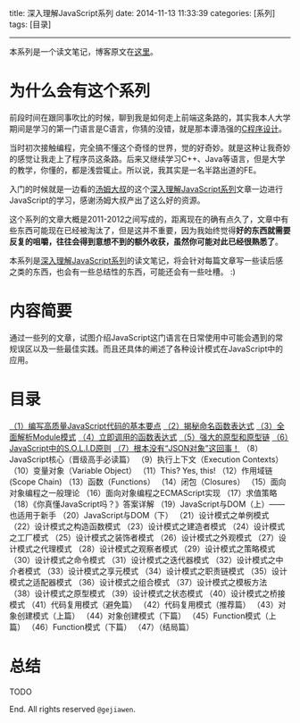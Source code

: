 title: 深入理解JavaScript系列
date: 2014-11-13 11:33:39
categories: [系列]
tags: [目录]

---

本系列是一个读文笔记，博客原文在[这里](http://www.cnblogs.com/TomXu/archive/2011/12/15/2288411.html)。

# 为什么会有这个系列

前段时间在跟同事吹比的时候，聊到我是如何走上前端这条路的，其实我本人大学期间是学习的第一门语言是C语言，你猜的没错，就是那本谭浩强的[C程序设计](http://item.jd.com/11514725.html)。

当时初次接触编程，完全搞不懂这个奇怪的世界，觉的好奇妙。就是这种让我奇妙的感觉让我走上了程序员这条路。后来又继续学习C++、Java等语言，但是大学的教学，你懂的，都是浅尝辄止。所以说，我其实是一名半路出道的FE。

入门的时候就是一边看的[汤姆大叔](http://www.cnblogs.com/TomXu/)的这个[深入理解JavaScript系列](http://www.cnblogs.com/TomXu/archive/2011/12/15/2288411.html)文章一边进行JavaScript的学习，感谢汤姆大叔产出了这么好的资源。

这个系列的文章大概是2011-2012之间写成的，距离现在的确有点久了，文章中有些东西可能现在已经被淘汰了，但是这并不重要，因为我始终觉得**好的东西就需要反复的咀嚼，往往会得到意想不到的额外收获，虽然你可能对此已经很熟悉了**。

本系列是[深入理解JavaScript系列](http://www.cnblogs.com/TomXu/archive/2011/12/15/2288411.html)的读文笔记，将会针对每篇文章写一些读后感之类的东西，也会有一些总结性的东西，可能还会有一些吐槽。 :)


# 内容简要

通过一些列的文章，试图介绍JavaScript这门语言在日常使用中可能会遇到的常规误区以及一些最佳实践。而且还具体的阐述了各种设计模式在JavaScript中的应用。

# 目录

[（1）编写高质量JavaScript代码的基本要点](http://gejiawen.github.io/2014/11/13/Javascript/%E6%B7%B1%E5%85%A5%E7%90%86%E8%A7%A3JavaScript%E7%B3%BB%E5%88%97%EF%BC%881%EF%BC%89-%E7%BC%96%E5%86%99%E9%AB%98%E8%B4%A8%E9%87%8FJavaScript%E4%BB%A3%E7%A0%81%E7%9A%84%E5%9F%BA%E6%9C%AC%E8%A6%81%E7%82%B9/)
[（2）揭秘命名函数表达式](http://gejiawen.github.io/2014/11/25/Javascript/%E6%B7%B1%E5%85%A5%E7%90%86%E8%A7%A3JavaScript%E7%B3%BB%E5%88%97%EF%BC%882%EF%BC%89-%E6%8F%AD%E7%A7%98%E5%91%BD%E5%90%8D%E5%87%BD%E6%95%B0%E8%A1%A8%E8%BE%BE%E5%BC%8F/)
[（3）全面解析Module模式](http://gejiawen.github.io/2014/12/01/Javascript/%E6%B7%B1%E5%85%A5%E7%90%86%E8%A7%A3JavaScript%E7%B3%BB%E5%88%97%EF%BC%883%EF%BC%89-%E5%85%A8%E9%9D%A2%E8%A7%A3%E6%9E%90Module%E6%A8%A1%E5%BC%8F/)
[（4）立即调用的函数表达式](http://gejiawen.github.io/2014/12/15/Javascript/%E6%B7%B1%E5%85%A5%E7%90%86%E8%A7%A3JavaScript%E7%B3%BB%E5%88%97%EF%BC%884%EF%BC%89-%E7%AB%8B%E5%8D%B3%E8%B0%83%E7%94%A8%E7%9A%84%E5%87%BD%E6%95%B0%E8%A1%A8%E8%BE%BE%E5%BC%8F/)
[（5）强大的原型和原型链](http://gejiawen.github.io/2014/12/29/Javascript/%E6%B7%B1%E5%85%A5%E7%90%86%E8%A7%A3JavaScript%E7%B3%BB%E5%88%97%EF%BC%885%EF%BC%89-%E5%BC%BA%E5%A4%A7%E7%9A%84%E5%8E%9F%E5%9E%8B%E5%92%8C%E5%8E%9F%E5%9E%8B%E9%93%BE/)
[（6）JavaScript中的S.O.L.I.D原则](http://gejiawen.github.io/2014/12/30/Javascript/%E6%B7%B1%E5%85%A5%E7%90%86%E8%A7%A3JavaScript%E7%B3%BB%E5%88%97%EF%BC%886%EF%BC%89-JavaScript%E4%B8%AD%E7%9A%84S.O.L.I.D%E5%8E%9F%E5%88%99/)
[（7）根本没有“JSON对象”这回事！](http://gejiawen.github.io/2014/12/30/Javascript/%E6%B7%B1%E5%85%A5%E7%90%86%E8%A7%A3JavaScript%E7%B3%BB%E5%88%97%EF%BC%887%EF%BC%89-%E6%A0%B9%E6%9C%AC%E5%B0%B1%E6%B2%A1%E6%9C%89%E2%80%9CJSON%E5%AF%B9%E8%B1%A1%E2%80%9D%E8%BF%99%E5%9B%9E%E4%BA%8B/)
（8）JavaScript核心（晋级高手必读篇）
（9）执行上下文（Execution Contexts）
（10）变量对象（Variable Object）
（11）This? Yes, this!
（12）作用域链(Scope Chain)
（13）函数（Functions）
（14）闭包（Closures）
（15）面向对象编程之一般理论
（16）面向对象编程之ECMAScript实现
（17）求值策略
（18）《你真懂JavaScript吗？》答案详解
（19）JavaScript与DOM（上）——也适用于新手
（20）JavaScript与DOM（下）
（21）设计模式之单例模式
（22）设计模式之构造函数模式
（23）设计模式之建造者模式
（24）设计模式之工厂模式
（25）设计模式之装饰者模式
（26）设计模式之外观模式
（27）设计模式之代理模式
（28）设计模式之观察者模式
（29）设计模式之策略模式
（30）设计模式之命令模式
（31）设计模式之迭代器模式
（32）设计模式之中介者模式
（33）设计模式之享元模式
（34）设计模式之职责链模式
（35）设计模式之适配器模式
（36）设计模式之组合模式
（37）设计模式之模板方法
（38）设计模式之原型模式
（39）设计模式之状态模式
（40）设计模式之桥接模式
（41）代码复用模式（避免篇）
（42）代码复用模式（推荐篇）
（43）对象创建模式（上篇）
（44）对象创建模式（下篇）
（45）Function模式（上篇）
（46）Function模式（下篇）
（47）（结局篇）

# 总结

TODO

End. All rights reserved `@gejiawen`.


